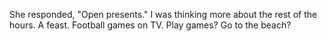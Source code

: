 She responded, "Open presents." I was thinking more about the rest of the hours. A feast. Football games on TV. Play games? Go to the beach?

